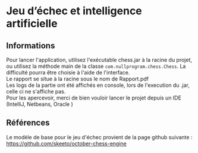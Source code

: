 # Jeu d’échec et intelligence artificielle
## Informations
Pour lancer l'application, utilisez l'exécutable chess.jar à la racine du projet, ou utilisez la méthode main de la classe `com.nullprogram.chess.Chess`. La difficulté pourra être choisie à l'aide de l'interface.  
Le rapport se situe à la racine sous le nom de Rapport.pdf  
Les logs de la partie ont été affichés en console, lors de l'execution du .jar, celle ci ne s'affiche pas.  
Pour les apercevoir, merci de bien vouloir lancer le projet depuis un IDE (IntelliJ, Netbeans, Oracle )
## Références
Le modèle de base pour le jeu d'échec provient de la page github suivante : https://github.com/skeeto/october-chess-engine
